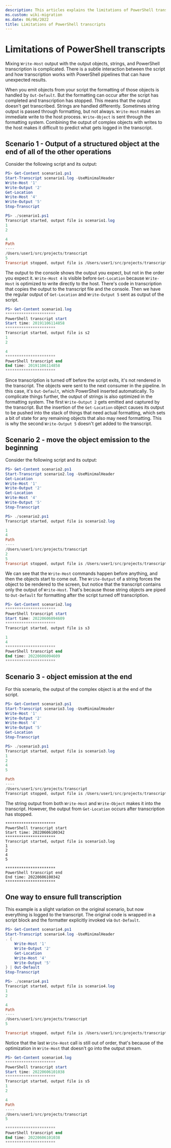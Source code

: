 ```yaml
---
description: This articles explains the limitations of PowerShell transcripts and the cases than can cause data to be logged out of order or be missing from the transcript.
ms.custom: wiki-migration
ms.date: 06/06/2022
title: Limitations of PowerShell transcripts
---
```

# Limitations of PowerShell transcripts

Mixing `Write-Host` output with the output objects, strings, and PowerShell transcription is
complicated. There is a subtle interaction between the script and how transcription works with
PowerShell pipelines that can have unexpected results.

When you emit objects from your script the formatting of those objects is handled by `Out-Default`.
But the formatting can occur after the script has completed and transcription has stopped. This
means that the output doesn't get transcribed. Strings are handled differently. Sometimes string
output is passed through formatting, but not always. `Write-Host` makes an immediate write to the
host process. `Write-Object` is sent through the formatting system. Combining the output of complex
objects with writes to the host makes it difficult to predict what gets logged in the transcript.

## Scenario 1 - Output of a structured object at the end of all of the other operations

Consider the following script and its output:

```powershell
PS> Get-Content scenario1.ps1
Start-Transcript scenario1.log -UseMinimalHeader
Write-Host '1'
Write-Output '2'
Get-Location
Write-Host '4'
Write-Output '5'
Stop-Transcript

PS> ./scenario1.ps1
Transcript started, output file is scenario1.log
1
2

4
Path
----
/Users/user1/src/projects/transcript
5
Transcript stopped, output file is /Users/user1/src/projects/transcript/scenario1.log
```

The output to the console shows the output you expect, but not in the order you expect it.
`Write-Host 4` is visible before `Get-Location` because `Write-Host` is optimized to write directly
to the host. There's code in transcription that copies the output to the transcript file and the
console. Then we have the regular output of `Get-Location` and `Write-Output 5` sent as output of
the script.

```powershell
PS> Get-Content scenario1.log
**********************
PowerShell transcript start
Start time: 20191106114858
**********************
Transcript started, output file is s2
1
2

4
**********************
PowerShell transcript end
End time: 20191106114858
**********************
```

Since transcription is turned off before the script exits, it's not rendered in the transcript. The
objects were sent to the next consumer in the pipeline. In this case, it's `Out-Default`, which
PowerShell inserted automatically. To complicate things further, the output of strings is also
optimized in the formatting system. The first `Write-Output 2` gets emitted and captured by the
transcript. But the insertion of the `Get-Location` object causes its output to be pushed into the
stack of things that need actual formatting, which sets a bit of state for any remaining objects
that also may need formatting. This is why the second `Write-Output 5` doesn't get added to the
transcript.

## Scenario 2 - move the object emission to the beginning

Consider the following script and its output:

```powershell
PS> Get-Content scenario2.ps1
Start-Transcript scenario2.log -UseMinimalHeader
Get-Location
Write-Host '1'
Write-Output '2'
Get-Location
Write-Host '4'
Write-Output '5'
Stop-Transcript

PS> ./scenario2.ps1
Transcript started, output file is scenario2.log

1
4
Path
----
/Users/user1/src/projects/transcript
2
5
Transcript stopped, output file is /Users/user1/src/projects/transcript/scenario2.log
```

We can see that the `Write-Host` commands happen before anything, and then the objects start to come
out. The `Write-Output` of a string forces the object to be rendered to the screen, but notice that
the transcript contains only the output of `Write-Host`. That's because those string objects are
piped to `Out-Default` for formatting after the script turned off transcription.

```powershell
PS> Get-Content scenario2.log
**********************
PowerShell transcript start
Start time: 20220606094609
**********************
Transcript started, output file is s3

1
4
**********************
PowerShell transcript end
End time: 20220606094609
**********************
```

## Scenario 3 - object emission at the end

For this scenario, the output of the complex object is at the end of the script.

```powershell
PS> Get-Content scenario3.ps1
Start-Transcript scenario3.log -UseMinimalHeader
Write-Host '1'
Write-Output '2'
Write-Host '4'
Write-Output '5'
Get-Location
Stop-Transcript

PS> ./scenario3.ps1
Transcript started, output file is scenario3.log
1
2
4
5

Path
----
/Users/user1/src/projects/transcript
Transcript stopped, output file is /Users/user1/src/projects/transcript/scenario3.log
```

The string output from both `Write-Host` and `Write-Object` makes it into the transcript. However,
the output from `Get-Location` occurs after transcription has stopped.

```
**********************
PowerShell transcript start
Start time: 20220606100342
**********************
Transcript started, output file is scenario3.log
1
2
4
5

**********************
PowerShell transcript end
End time: 20220606100342
**********************
```

## One way to ensure full transcription

This example is a slight variation on the original scenario, but now everything is logged to the
transcript. The original code is wrapped in a script block and the formatter explicitly invoked via
`Out-Default`.

```powershell
PS> Get-Content scenario4.ps1
Start-Transcript scenario4.log -UseMinimalHeader
. {
    Write-Host '1'
    Write-Output '2'
    Get-Location
    Write-Host '4'
    Write-Output '5'
} | Out-Default
Stop-Transcript

PS> ./scenario4.ps1
Transcript started, output file is scenario4.log
1
2

4
Path
----
/Users/user1/src/projects/transcript
5

Transcript stopped, output file is /Users/user1/src/projects/transcript/scenario4.log
```

Notice that the last `Write-Host` call is still out of order, that's because of the
optimization in `Write-Host` that doesn't go into the output stream.

```powershell
PS> Get-Content scenario4.log
**********************
PowerShell transcript start
Start time: 20220606101038
**********************
Transcript started, output file is s5
1
2

4
Path
----
/Users/user1/src/projects/transcript
5

**********************
PowerShell transcript end
End time: 20220606101038
**********************
```
